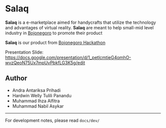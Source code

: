 # Salaq

**Salaq** is a e-marketplace aimed for handycrafts that utilize the technology and advantages of virtual reality. **Salaq** are meant to help small-mid level industry in [Bojonegoro](https://en.wikipedia.org/wiki/Bojonegoro_Regency) to promote their product

**Salaq** is our product from [Bojonegoro Hackathon](http://www.hackathon.joglo.space/)

Presentation Slide: https://docs.google.com/presentation/d/1_petlcmtieG4omhO-wvzQeoN75Ux7mpUvPbkfLG3K5g/edit

## Author

- Andra Antariksa Prihadi
- Hardwin Welly Tulili Panandu
- Muhammad Ihza Alfitra
- Muhammad Nabil Asykar

---

For development notes, please read `docs/dev/`